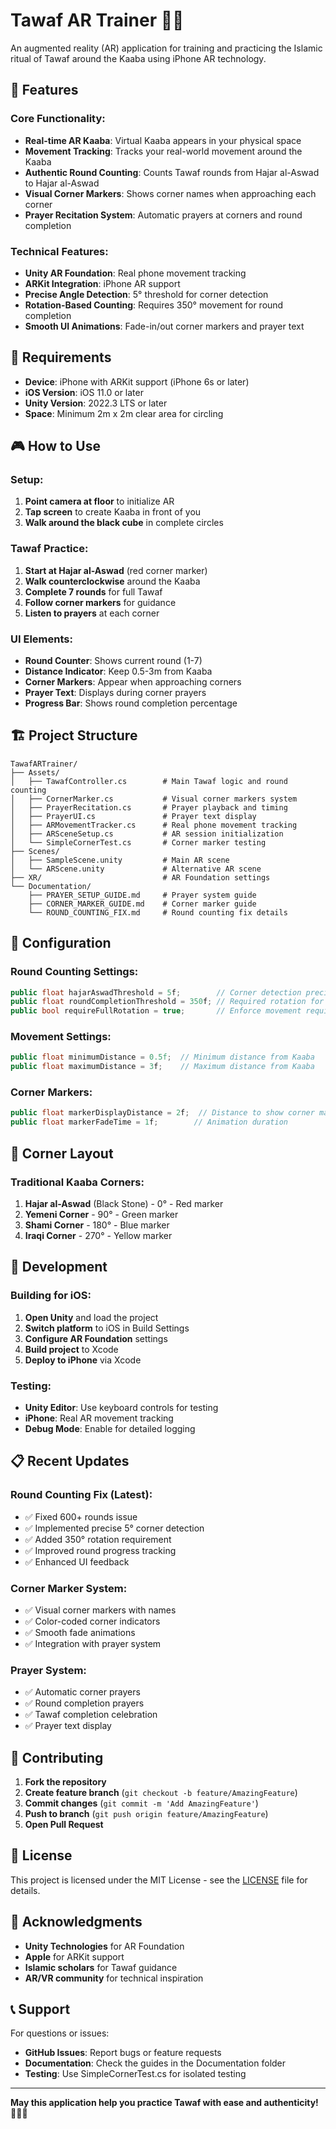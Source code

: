 # Tawaf AR Trainer 🕌📱

An augmented reality (AR) application for training and practicing the Islamic ritual of Tawaf around the Kaaba using iPhone AR technology.

## 🌟 Features

### **Core Functionality:**
- **Real-time AR Kaaba**: Virtual Kaaba appears in your physical space
- **Movement Tracking**: Tracks your real-world movement around the Kaaba
- **Authentic Round Counting**: Counts Tawaf rounds from Hajar al-Aswad to Hajar al-Aswad
- **Visual Corner Markers**: Shows corner names when approaching each corner
- **Prayer Recitation System**: Automatic prayers at corners and round completion

### **Technical Features:**
- **Unity AR Foundation**: Real phone movement tracking
- **ARKit Integration**: iPhone AR support
- **Precise Angle Detection**: 5° threshold for corner detection
- **Rotation-Based Counting**: Requires 350° movement for round completion
- **Smooth UI Animations**: Fade-in/out corner markers and prayer text

## 📱 Requirements

- **Device**: iPhone with ARKit support (iPhone 6s or later)
- **iOS Version**: iOS 11.0 or later
- **Unity Version**: 2022.3 LTS or later
- **Space**: Minimum 2m x 2m clear area for circling

## 🎮 How to Use

### **Setup:**
1. **Point camera at floor** to initialize AR
2. **Tap screen** to create Kaaba in front of you
3. **Walk around the black cube** in complete circles

### **Tawaf Practice:**
1. **Start at Hajar al-Aswad** (red corner marker)
2. **Walk counterclockwise** around the Kaaba
3. **Complete 7 rounds** for full Tawaf
4. **Follow corner markers** for guidance
5. **Listen to prayers** at each corner

### **UI Elements:**
- **Round Counter**: Shows current round (1-7)
- **Distance Indicator**: Keep 0.5-3m from Kaaba
- **Corner Markers**: Appear when approaching corners
- **Prayer Text**: Displays during corner prayers
- **Progress Bar**: Shows round completion percentage

## 🏗️ Project Structure

```
TawafARTrainer/
├── Assets/
│   ├── TawafController.cs        # Main Tawaf logic and round counting
│   ├── CornerMarker.cs           # Visual corner markers system
│   ├── PrayerRecitation.cs       # Prayer playback and timing
│   ├── PrayerUI.cs               # Prayer text display
│   ├── ARMovementTracker.cs      # Real phone movement tracking
│   ├── ARSceneSetup.cs           # AR session initialization
│   └── SimpleCornerTest.cs       # Corner marker testing
├── Scenes/
│   ├── SampleScene.unity         # Main AR scene
│   └── ARScene.unity             # Alternative AR scene
├── XR/                           # AR Foundation settings
└── Documentation/
    ├── PRAYER_SETUP_GUIDE.md     # Prayer system guide
    ├── CORNER_MARKER_GUIDE.md    # Corner marker guide
    └── ROUND_COUNTING_FIX.md     # Round counting fix details
```

## 🔧 Configuration

### **Round Counting Settings:**
```csharp
public float hajarAswadThreshold = 5f;        // Corner detection precision
public float roundCompletionThreshold = 350f; // Required rotation for round
public bool requireFullRotation = true;       // Enforce movement requirement
```

### **Movement Settings:**
```csharp
public float minimumDistance = 0.5f;  // Minimum distance from Kaaba
public float maximumDistance = 3f;    // Maximum distance from Kaaba
```

### **Corner Markers:**
```csharp
public float markerDisplayDistance = 2f;  // Distance to show corner marker
public float markerFadeTime = 1f;        // Animation duration
```

## 🎯 Corner Layout

### **Traditional Kaaba Corners:**
1. **Hajar al-Aswad** (Black Stone) - 0° - Red marker
2. **Yemeni Corner** - 90° - Green marker  
3. **Shami Corner** - 180° - Blue marker
4. **Iraqi Corner** - 270° - Yellow marker

## 🚀 Development

### **Building for iOS:**
1. **Open Unity** and load the project
2. **Switch platform** to iOS in Build Settings
3. **Configure AR Foundation** settings
4. **Build project** to Xcode
5. **Deploy to iPhone** via Xcode

### **Testing:**
- **Unity Editor**: Use keyboard controls for testing
- **iPhone**: Real AR movement tracking
- **Debug Mode**: Enable for detailed logging

## 📋 Recent Updates

### **Round Counting Fix (Latest):**
- ✅ Fixed 600+ rounds issue
- ✅ Implemented precise 5° corner detection
- ✅ Added 350° rotation requirement
- ✅ Improved round progress tracking
- ✅ Enhanced UI feedback

### **Corner Marker System:**
- ✅ Visual corner markers with names
- ✅ Color-coded corner indicators
- ✅ Smooth fade animations
- ✅ Integration with prayer system

### **Prayer System:**
- ✅ Automatic corner prayers
- ✅ Round completion prayers
- ✅ Tawaf completion celebration
- ✅ Prayer text display

## 🤝 Contributing

1. **Fork the repository**
2. **Create feature branch** (`git checkout -b feature/AmazingFeature`)
3. **Commit changes** (`git commit -m 'Add AmazingFeature'`)
4. **Push to branch** (`git push origin feature/AmazingFeature`)
5. **Open Pull Request**

## 📄 License

This project is licensed under the MIT License - see the [LICENSE](LICENSE) file for details.

## 🙏 Acknowledgments

- **Unity Technologies** for AR Foundation
- **Apple** for ARKit support
- **Islamic scholars** for Tawaf guidance
- **AR/VR community** for technical inspiration

## 📞 Support

For questions or issues:
- **GitHub Issues**: Report bugs or feature requests
- **Documentation**: Check the guides in the Documentation folder
- **Testing**: Use SimpleCornerTest.cs for isolated testing

---

**May this application help you practice Tawaf with ease and authenticity! 🕌📱✨** 